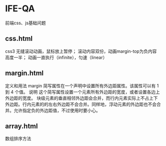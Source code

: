 # IFE-QA
前端css、js基础问题

## css.html
css3 无缝滚动动画，鼠标放上暂停；
滚动内容双份，动画margin-top为负内容高度一半；
动画一直执行（infinite），匀速（linear）

## margin.html
定义和用法
margin 简写属性在一个声明中设置所有外边距属性。该属性可以有 1 到 4 个值。
说明
这个简写属性设置一个元素所有外边距的宽度，或者设置各边上外边距的宽度。
块级元素的垂直相邻外边距会合并，而行内元素实际上不占上下外边距。行内元素的的左右外边距不会合并。同样地，浮动元素的外边距也不会合并。允许指定负的外边距值，不过使用时要小心。

## array.html	
数组排序方法
